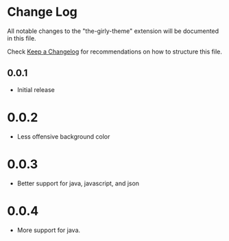 # Change Log
All notable changes to the "the-girly-theme" extension will be documented in this file.

Check [Keep a Changelog](http://keepachangelog.com/) for recommendations on how to structure this file.

## 0.0.1
- Initial release

# 0.0.2
- Less offensive background color

# 0.0.3
- Better support for java, javascript, and json

# 0.0.4
- More support for java.
